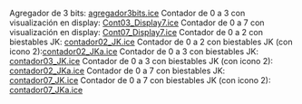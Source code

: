 Agregador de 3 bits: [agregador3bits.ice](agregador3bits.ice)
Contador de 0 a 3 con visualización en display: [Cont03_Display7.ice](Cont03_Display7.ice)
Contador de 0 a 7 con visualización en display: [Cont07_Display7.ice](Cont07_Display7.ice)
Contador de 0 a 2 con biestables JK: [contador02_JK.ice](contador02_JK.ice)
Contador de 0 a 2 con biestables JK (con icono 2):[contador02_JKa.ice](contador02_JKa.ice)
Contador de 0 a 3 con biestables JK: [contador03_JK.ice](contador03_JK.ice)
Contador de 0 a 3 con biestables JK (con icono 2): [contador02_JKa.ice](contador02_JKa.ice)
Contador de 0 a 7 con biestables JK: [contador07_JK.ice](contador07_JK.ice)
Contador de 0 a 7 con biestables JK (con icono 2): [contador07_JKa.ice](contador07_JKa.ice)
